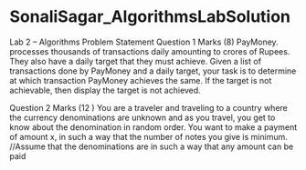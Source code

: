 # SonaliSagar_AlgorithmsLabSolution
Lab 2 – Algorithms Problem Statement
Question 1 Marks (8)
PayMoney. processes thousands of transactions daily amounting to crores of Rupees. They 
also have a daily target that they must achieve. Given a list of transactions done by 
PayMoney and a daily target, your task is to determine at which transaction PayMoney 
achieves the same. If the target is not achievable, then display the target is not achieved.

Question 2 Marks (12 ) 
You are a traveler and traveling to a country where the currency denominations are 
unknown and as you travel, you get to know about the denomination in random order.
You want to make a payment of amount x, in such a way that the number of notes you give 
is minimum.
//Assume that the denominations are in such a way that any amount can be paid
